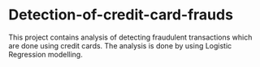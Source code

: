 # Detection-of-credit-card-frauds
This project contains analysis of detecting fraudulent transactions which are done using credit cards. The analysis is done by using Logistic Regression modelling.

